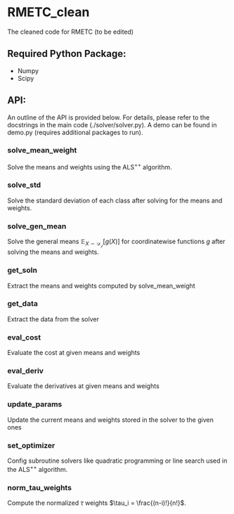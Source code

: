 # RMETC_clean
The cleaned code for RMETC (to be edited)

## Required Python Package:
* Numpy
* Scipy

## API:
An outline of the API is provided below. For details, please refer to the docstrings in the main code (./solver/solver.py). A demo can be found in demo.py (requires additional packages to run).

### solve_mean_weight
Solve the means and weights using the $\text{ALS}^{++}$ algorithm.

### solve_std
Solve the standard deviation of each class after solving for the means and weights.

### solve_gen_mean
Solve the general means $\mathbb{E}_{X\sim\mathcal{D_j}}[g(X)]$ for coordinatewise functions $g$ after solving the means and weights.

### get_soln
Extract the means and weights computed by solve_mean_weight

### get_data
Extract the data from the solver

### eval_cost
Evaluate the cost at given means and weights

### eval_deriv
Evaluate the derivatives at given means and weights

### update_params
Update the current means and weights stored in the solver to the given ones

### set_optimizer
Config subroutine solvers like quadratic programming or line search used in the $\text{ALS}^{++}$ algorithm.

### norm_tau_weights
Compute the normalized $\tau$ weights $\tau_i = \frac{(n-i)!}{n!}$.
